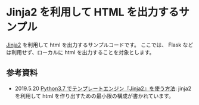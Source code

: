 # Jinja2 を利用して HTML を出力するサンプル

[Jinja2][jinja2] を利用して html を出力するサンプルコードです。
ここでは、 Flask などは利用せず、ローカルに html を出力することを対象とします。

[jinja2]: https://jinja.palletsprojects.com/

## 参考資料

- 2019.5.20 [Python3.7 でテンプレートエンジン『Jinja2』を使う方法][karupoimou]:
  jinja2 を利用して html を作り出すための最小限の構成が書かれています。

[karupoimou]: https://karupoimou.hatenablog.com/entry/2019/05/20/112231
